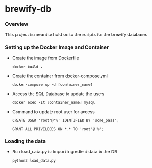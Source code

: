 # brewify-db

### Overview


This project is meant to hold on to the scripts for the brewify database. 


### Setting up the Docker Image and Container


+ Create the image from Dockerfile
    
    `docker build .`

+ Create the container from docker-compose.yml

    `docker-compose up -d [container_name]`

+ Access the SQL Database to update the users

    `docker exec -it [container_name] mysql`

+ Command to update root user for access

    `CREATE USER 'root'@'%' IDENTIFIED BY 'some_pass';`

    `GRANT ALL PRIVILEGES ON *.* TO 'root'@'%';`
    

### Loading the data


+ Run load_data.py to import ingredient data to the DB

    `python3 load_data.py`